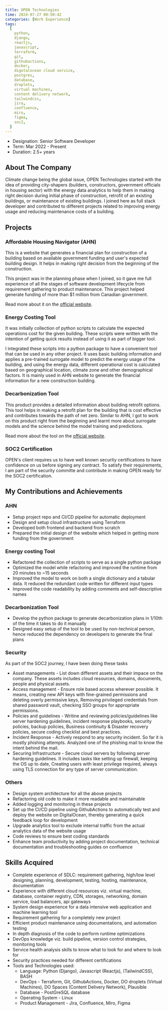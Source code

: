 ```yaml
---
title: OPEN Technologies
time: 2024-07-27 00:50:42
categories: [Work Experience]
tags:
  [
    python,
    django,
    reactjs,
    javascript,
    terraform,
    git,
    githubactions,
    docker,
    digotalocean cloud service,
    postgres,
    database,
    droplets,
    virtual machines,
    content delivery network,
    tailwindcss,
    jira,
    confluence,
    miro,
    figma,
    soc2,
  ]
---
```


- Designation: Senior Software Developer
- Term: Mar 2022 - Present
- Duration: 2.5+ years

## About The Company

Climate change being the global issue, OPEN Technologies started with the idea of providing
city-shapers (builders, constructors, government officials in housing sector) with the energy data analytics to help them in making right decision during initial phase of construction, retrofit of an existing buildings, or maintenance of existing buildings. I joined here as full stack developer and contributed to different projects related to improving energy usage and reducing maintenance costs of a building.

## Projects

### Affordable Housing Navigator (AHN)

This is a website that generates a financial plan for construction of a building based on available government funding and user's expected building design. It helps in making right decision from the beginning of the construction.

This project was in the planning phase when I joined, so it gave me full experience of all the stages of software development lifecycle from requirement gathering to product maintenance.
This project helped generate funding of more than $1 million from Canadian government.

Read more about it on the [official website](https://opentech.eco/products/affordable-housing-navigator/).

### Energy Costing Tool

It was initially collection of python scripts to calculate the expected operations cost for the given building. These scripts were written with the intention of getting quick results instead of using it as part of bigger tool.

I integrated these scripts into a python package to have a convenient tool that can be used in any other project.
It uses basic building information and applies a pre-trained surrogate model to predict the energy usage of the building, and using the energy data, different operational cost is calculated based on geographical location, climate zone and other demographical factors.
It is mainly used in AHN website to generate the financial information for a new construction building.

### Decarbonization Tool

This product provides a detailed information about building retrofit options.
This tool helps in making a retrofit plan for the building that is cost effective and contributes towards the path of net zero.
Similar to AHN, I got to work on this product right from the beginning and learnt more about surrogate models and the science behind the model training and predictions.

Read more about the tool on the [official website](https://opentech.eco/products/virtual-audits-and-decarbonization-planning/).

### SOC2 Certification

OPEN's client requires us to have well known security certifications to have confidence on us before signing any contract. To satisfy their requirements, I am part of the security committe and contribute in making OPEN ready for the SOC2 certification.

## My Contributions and Achievements

### AHN

- Setup project repo and CI/CD pipeline for automatic deployment
- Design and setup cloud infrastructure using Terraform
- Developed both frontend and backend from scratch
- Prepared the initial design of the website which helped in getting more funding from the government

### Energy costing Tool

- Refactored the collection of scripts to serve as a single python package
- Optimized the model while refactoring and improved the runtime from 20 minutes to ~15 seconds
- Improved the model to work on both a single dictionary and a tabular data. It reduced the redundant code written for different input types
- Improved the code readability by adding comments and self-descriptive names

### Decarbonization Tool

- Develop the python package to generate decarbonization plans in 1/10th of the time it takes to do it manually
- Designed easy setup of the tool to be used by non-technical person, hence reduced the dependency on developers to generate the final plans

### Security

As part of the SOC2 journey, I have been doing these tasks
- Asset managements - List down different assets and their impace on the company. These assets includes cloud resources, domains, documents, people and physical assets.
- Access management - Ensure role based access wherever possible. It means, creating new API keys with fine-grained permissions and deleting overly permissive keys, Removing privileged credentials from shared password vault, checking SSO groups for appropriate permissions.
- Policies and guidelines - Writine and reviewing  policies/guidelines like server hardening guidelines, incident response playbooks, security policies, backup policies, Business continuity & Disaster recovery policies, secure coding checklist and best practices.
- Incident Response - Actively respond to any security incident. So far it is mostly phishing attempts. Analyzed one of the phishing mail to know the intent behind the mail.
- Securing Infrastructure - Secure cloud servers by following server hardening guidelines. It includes tasks like setting up firewall, keeping the OS up to date, Creating users with least privilege required, always using TLS connection for any type of server communication.

### Others

- Design system architecture for all the above projects
- Refactoring old code to make it more readable and maintainable
- Added logging and monitoring in these projects
- Set up the CI/CD pipeline using GithubActions to automatically test and deploy the website on DigitalOcean, thereby generating a quick feedback loop for development
- Upgrade analytics tool to exclude internal traffic from the actual analytics data of the website usage
- Code reviews to ensure best coding standards
- Enhance team productivity by adding project documentation, technical documentation and troubleshooting guides on confluence

## Skills Acquired

- Complete experience of SDLC: requirement gathering, high/low level designing, planning, development, testing, hosting, maintenance, documentation
- Experience with different cloud resources viz. virtual machine, database, container registry, CDN, storages, networking, domain service, load balancers, api gateways
- System design experience for a data intensive web application and machine learning tool
- Requirement gathering for a completely new project
- Efficient product maintenance using documentations, and automation testing
- In depth diagnosis of the code to perform runtime optimizations
- DevOps knowledge viz. build pipeline, version control strategies, monitoring tools
- Service health analysis skills to know what to look for and where to look for
- Security practices needed for different certifications
- Tools and Technologies used:
  - Language: Python (Django), Javascript (Reactjs), (TailwindCSS), BASH
  - DevOps - Terraform, Git, GithubActions, Docker, DO droplets (Virtual Machines), DO Spaces (Content Delivery Network), Plausible
  - Database - PostGreSQL database
  - Operating System - Linux
  - Product Management - Jira, Confluence, Miro, Figma
